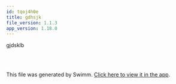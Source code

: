 ```yaml
---
id: tqoj4h0e
title: gdhsjk
file_version: 1.1.3
app_version: 1.18.0
---
```


gjdsklb

<br/>

<br/>

This file was generated by Swimm. [Click here to view it in the app](http://localhost:5000/repos/Z2l0aHViJTNBJTNBVGFsLXRlc3QtcmVwbyUzQSUzQVRhbFBlcmV0elN3aW1t/docs/tqoj4h0e).
